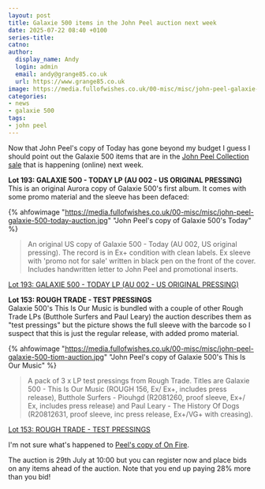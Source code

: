 ```yaml
---
layout: post
title: Galaxie 500 items in the John Peel auction next week
date: 2025-07-22 08:40 +0100
series-title:
catno:
author:
  display_name: Andy
  login: admin
  email: andy@grange85.co.uk
  url: https://www.grange85.co.uk
image: https://media.fullofwishes.co.uk/00-misc/misc/john-peel-galaxie-500-today-auction.jpg
categories:
- news
- galaxie 500
tags:
- john peel
---
```

Now that John Peel's copy of Today has gone beyond my budget I guess I should point out the Galaxie 500 items that are in the [John Peel Collection sale](https://bid.omegaauctions.co.uk/auction/search?au=205) that is happening (online) next week.

**Lot 193: GALAXIE 500 - TODAY LP (AU 002 - US ORIGINAL PRESSING)**  
This is an original Aurora copy of Galaxie 500's first album. It comes with some promo material and the sleeve has been defaced:

{% ahfowimage "https://media.fullofwishes.co.uk/00-misc/misc/john-peel-galaxie-500-today-auction.jpg" "John Peel's copy of Galaxie 500's Today" %}

<blockquote>
An original US copy of Galaxie 500 - Today (AU 002, US original pressing). The record is in Ex+ condition with clean labels. Ex sleeve with 'promo not for sale' written in black pen on the front of the cover. Includes handwritten letter to John Peel and promotional inserts. 
</blockquote>
<p class="caption"><a href="https://bid.omegaauctions.co.uk/auction/lot/lot-193---galaxie-500---today-lp-au-002---us-original-pressing/?lot=75052&so=0&st=Galaxie&sto=0&au=205&ef=&et=&ic=False&sd=0&pp=48&pn=1&g=1">Lot 193: GALAXIE 500 - TODAY LP (AU 002 - US ORIGINAL PRESSING)</a></p>

**Lot 153: ROUGH TRADE - TEST PRESSINGS**  
Galaxie 500's This Is Our Music is bundled with a couple of other Rough Trade LPs (Butthole Surfers and Paul Leary) the auction describes them as "test pressings" but the picture shows the full sleeve with the barcode so I suspect that this is just the regular release, with added promo material.

{% ahfowimage "https://media.fullofwishes.co.uk/00-misc/misc/john-peel-galaxie-500-tiom-auction.jpg" "John Peel's copy of Galaxie 500's This Is Our Music" %}

<blockquote>
A pack of 3 x LP test pressings from Rough Trade. Titles are Galaxie 500 - This Is Our Music (ROUGH 156, Ex/ Ex+, includes press release), Butthole Surfers - Piouhgd (R2081260, proof sleeve, Ex+/ Ex, includes press release) and Paul Leary - The History Of Dogs (R20812631, proof sleeve, inc press release, Ex+/VG+ with creasing). 
</blockquote>
<p class="caption"><a href="https://bid.omegaauctions.co.uk/auction/lot/lot-153---rough-trade---test-pressings/?lot=74902&so=0&st=galaxie&sto=0&au=205&ef=&et=&ic=False&sd=0&pp=48&pn=1&g=1">Lot 153: ROUGH TRADE - TEST PRESSINGS</a></p>

I'm not sure what's happened to [Peel's copy of On Fire](https://media.fullofwishes.co.uk/01-galaxie_500/pictures/john-peel-galaxie-500-sleeves/G039-20830-1.jpg).

The auction is 29th July at 10:00 but you can register now and place bids on any items ahead of the auction. Note that you end up paying 28% more than you bid!
